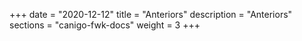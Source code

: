 +++
date        = "2020-12-12"
title       = "Anteriors"
description = "Anteriors"
sections    = "canigo-fwk-docs"
weight = 3
+++